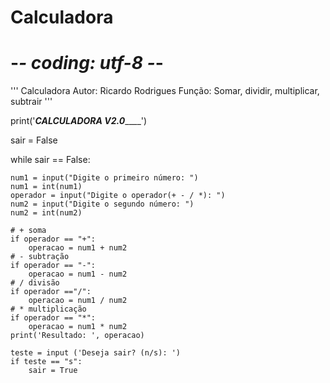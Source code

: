 # Calculadora
# -*- coding: utf-8 -*-
'''
Calculadora
Autor: Ricardo Rodrigues
Função: Somar, dividir, multiplicar, subtrair
'''

print('_____________CALCULADORA V2.0_________________')

sair = False

while sair == False:

	num1 = input("Digite o primeiro número: ")
	num1 = int(num1)
	operador = input("Digite o operador(+ - / *): ")
	num2 = input("Digite o segundo número: ")
	num2 = int(num2)

	# + soma
	if operador == "+":
		operacao = num1 + num2	
	# - subtração
	if operador == "-":
		operacao = num1 - num2
	# / divisão
	if operador =="/":
		operacao = num1 / num2
	# * multiplicação
	if operador == "*":
		operacao = num1 * num2
	print('Resultado: ', operacao)

	teste = input ('Deseja sair? (n/s): ')
	if teste == "s":
		sair = True
